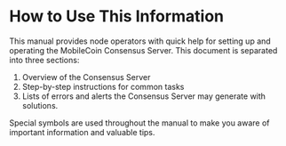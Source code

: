 # How to Use This Information

This manual provides node operators with quick help for setting up and operating the MobileCoin Consensus Server. This document is separated into three sections:

1. &#x20;Overview of the Consensus Server
2. Step-by-step instructions for common tasks
3. Lists of errors and alerts the Consensus Server may generate with solutions.

Special symbols are used throughout the manual to make you aware of important information and valuable tips.
